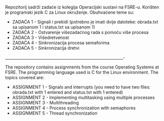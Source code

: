 Repozitorij sadrži zadaće iz kolegija Operacijski sustavi na FSRE-u. Korišten je programski jezik C za Linux okruženje. Obuhvaćene teme su:

  - ZADAĆA 1 - Signali i prekidi (potrebno je imati dvije datoteke: obrada.txt sa upisanom 1 i status.txt sa upisanom 1)
  - ZADAĆA 2 - Ostvarenje višezadaćnog rada s pomoću više procesa
  - ZADAĆA 3 - Višedretvenost
  - ZADAĆA 4 - Sinkronizacija procesa semaforima
  - ZADAĆA 5 - Sinkronizacija dretvi

____________________________________________________________-

The repository contains assignments from the course Operating Systems at FSRE. The programming language used is C for the Linux environment. The topics covered are:

  - ASSIGNMENT 1 - Signals and interrupts (you need to have two files: obrada.txt with 1 entered and status.txt with 1 entered)
  - ASSIGNMENT 2 - Implementing multitasking using multiple processes
  - ASSIGNMENT 3 - Multithreading
  - ASSIGNMENT 4 - Process synchronization with semaphores
  - ASSIGNMENT 5 - Thread synchronization
